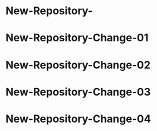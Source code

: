 # New-Repository-
# New-Repository-Change-01
# New-Repository-Change-02
# New-Repository-Change-03
# New-Repository-Change-04

